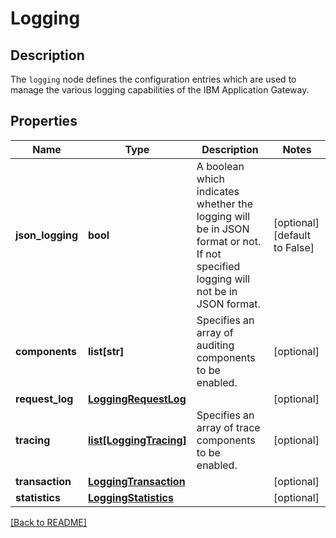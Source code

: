 # Logging

## Description

The `logging` node defines the configuration entries which are used to manage the various logging capabilities of the IBM Application Gateway.


## Properties

Name | Type | Description | Notes
------------ | ------------- | ------------- | -------------
**json\_logging** | **bool** | A boolean which indicates whether the logging will be in JSON format or not. If not specified logging will not be in JSON format.  | [optional] [default to False]
**components** | **list[str]** | Specifies an array of auditing components to be enabled.| [optional] 
**request\_log** | [**LoggingRequestLog**](LoggingRequestLog.md) |  | [optional] 
**tracing** | [**list[LoggingTracing]**](LoggingTracing.md) | Specifies an array of trace components to be enabled.| [optional] 
**transaction** | [**LoggingTransaction**](LoggingTransaction.md) |  | [optional] 
**statistics** | [**LoggingStatistics**](LoggingStatistics.md) |  | [optional] 

[[Back to README]](../README.md)



